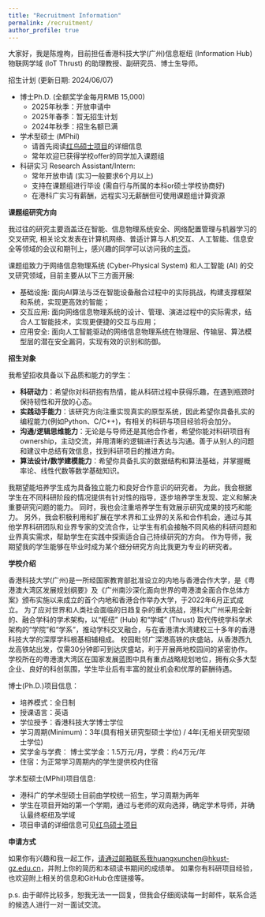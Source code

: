 ```yaml
---
title: "Recruitment Information"
permalink: /recruitment/
author_profile: true
---
```



大家好，我是陈煌栒，目前担任香港科技大学(广州)信息枢纽 (Information Hub) 物联网学域 (IoT Thrust) 的助理教授、副研究员、博士生导师。

招生计划 (更新日期: 2024/06/07)
- 博士Ph.D. (全额奖学金每月RMB 15,000)
  - 2025年秋季：开放申请中
  - 2025年春季：暂无招生计划
  - 2024年秋季：招生名额已满
- 学术型硕士 (MPhil)
  - 请首先阅读[红鸟硕士项目](https://vptlo.hkust-gz.edu.cn/rbm/)的详细信息
  - 常年欢迎已获得学校offer的同学加入课题组
- 科研实习 Research Assistant/Intern: 
  - 常年开放申请 (实习一般要求6个月以上)
  - 支持在课题组进行毕设 (需自行与所属的本科or硕士学校协商好)
  - 在港科广实习有薪酬，远程实习无薪酬但可使用课题组计算资源

**课题组研究方向**

我过往的研究主要涵盖泛在智能、信息物理系统安全、网络配置管理与机器学习的交叉研究, 相关论文发表在计算机网络、普适计算与人机交互、人工智能、信息安全等领域的会议和期刊上，感兴趣的同学可以访问我的[主页](https://www.chenhuangxun.com/)。

课题组致力于网络信息物理系统 (Cyber-Physical System) 和人工智能 (AI) 的交叉研究领域，目前主要从以下三方面开展:

- 基础设施: 面向AI算法与泛在智能设备融合过程中的实际挑战，构建支撑框架和系统，实现更高效的智能；
- 交互应用: 面向网络信息物理系统的设计、管理、演进过程中的实际需求，结合人工智能技术，实现更便捷的交互与应用；
- 应用安全: 面向人工智能驱动的网络信息物理系统在物理层、传输层、算法模型层的潜在安全漏洞，实现有效的识别和防御。

**招生对象** 

我希望招收具备以下品质和能力的学生：
- **科研动力**：希望你对科研抱有热情，能从科研过程中获得乐趣，在遇到瓶颈时保持韧性和开放的心态。
- **实践动手能力**：该研究方向注重实现真实的原型系统，因此希望你具备扎实的编程能力(例如Python、C/C++)，有相关的科研与项目经验将会加分。
- **沟通/逻辑思维能力**：无论是与导师还是其他合作者，希望你能对科研项目有ownership，主动交流，并用清晰的逻辑进行表达与沟通。善于从别人的问题和建议中总结有效信息，找到科研项目的推进方向。
- **算法设计/数学建模能力**：希望你具备扎实的数据结构和算法基础，并掌握概率论、线性代数等数学基础知识。

我期望能培养学生成为具备独立能力和良好合作意识的研究者。
为此，我会根据学生在不同科研阶段的情况提供有针对性的指导，逐步培养学生发现、定义和解决重要研究问题的能力。
同时，我也会注重培养学生有效展示研究成果的技巧和能力。
另外，我会积极利用和扩展在学术界和工业界的关系和合作机会，通过与其他学界科研团队和业界专家的交流合作，让学生有机会接触不同风格的科研问题和业界真实需求，帮助学生在实践中探索适合自己持续研究的方向。
作为导师，我期望我的学生能够在毕业时成为某个细分研究方向比我更为专业的研究者。

**学校介绍**

香港科技大学(广州)是一所经国家教育部批准设立的内地与香港合作大学，是《粤港澳大湾区发展规划纲要》及《广州南沙深化面向世界的粤港澳全面合作总体方案》颁布实施以来成立的首个内地和香港合作举办大学，于2022年6月正式成立。
为了应对世界和人类社会面临的日趋复杂的重大挑战，港科大广州采用全新的、融合学科的学术架构，以“枢纽” (Hub) 和“学域” (Thrust) 取代传统学科学术架构的“学院”和“学系”，推动学科交叉融合，与在香港清水湾建校三十多年的香港科技大学的深厚学科根基相辅相成。 
校园毗邻广深港高铁的庆盛站，从香港西九龙高铁站出发，仅需30分钟即可到达庆盛站，利于开展两地校园间的紧密协作。
学校所在的粤港澳大湾区在国家发展蓝图中具有重点战略规划地位，拥有众多大型企业、良好的科创氛围，学生毕业后有丰富的就业机会和优厚的薪酬待遇。

博士(Ph.D.)项目信息：
- 培养模式：全日制 
- 授课语言：英语 
- 学位授予：香港科技大学博士学位 
- 学习周期(Minimum)：3年(具有相关研究型硕士学位) / 4年(无相关研究型硕士学位)
- 奖学金与学费： 博士奖学金：1.5万元/月，学费：约4万元/年
- 住宿：为正常学习周期内的学生提供校内住宿

学术型硕士(MPhil)项目信息: 

- 港科广的学术型硕士目前由学校统一招生，学习周期为两年
- 学生在项目开始的第一个学期，通过与老师的双向选择，确定学术导师，并确认最终枢纽及学域
- 项目申请的详细信息可见[红鸟硕士项目](https://vptlo.hkust-gz.edu.cn/rbm/)

**申请方式**

如果你有兴趣和我一起工作，请通过邮箱联系我huangxunchen@hkust-gz.edu.cn，并附上你的简历和本硕读书期间的成绩单。
如果你有科研项目经验，也欢迎附上相关的信息和GitHub仓库链接等。

p.s. 由于邮件比较多，恕我无法一一回复，但我会仔细阅读每一封邮件，联系合适的候选人进行一对一面试交流。